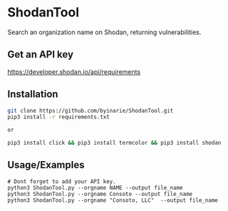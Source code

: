 # ShodanTool

Search an organization name on Shodan, returning vulnerabilities.

## Get an API key

https://developer.shodan.io/api/requirements

## Installation

```bash
git clone https://github.com/byinarie/ShodanTool.git
pip3 install -r requirements.txt

or

pip3 install click && pip3 install termcolor && pip3 install shodan
```

## Usage/Examples

```
# Dont forget to add your API key.
python3 ShodanTool.py --orgname NAME --output file_name
python3 ShodanTool.py --orgname Consoto --output file_name
python3 ShodanTool.py --orgname "Consoto, LLC"  --output file_name
```
